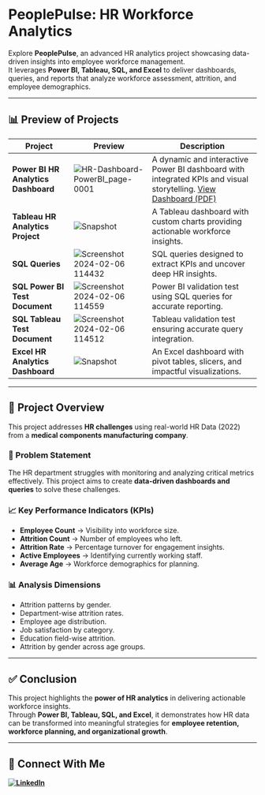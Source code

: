 # PeoplePulse: HR Workforce Analytics  

Explore **PeoplePulse**, an advanced HR analytics project showcasing data-driven insights into employee workforce management.  
It leverages **Power BI, Tableau, SQL, and Excel** to deliver dashboards, queries, and reports that analyze workforce assessment, attrition, and employee demographics.  

---

## 📊 Preview of Projects  

| Project | Preview | Description |
| --- | --- | --- |
| **Power BI HR Analytics Dashboard** | ![HR-Dashboard-PowerBI_page-0001](https://github.com/virajbhutada/HR-Analytics-Portfolio-Project/assets/143819712/9f2cf40e-ab76-4fa3-91ce-d2aa867030f7) | A dynamic and interactive Power BI dashboard with integrated KPIs and visual storytelling. [View Dashboard (PDF)](https://github.com/virajbhutada/HR-Analytics-Portfolio-Project/files/14175354/HR-Dashboard-PowerBI.pdf) |
| **Tableau HR Analytics Project** | ![Snapshot](https://github.com/virajbhutada/HR-Analytics-Portfolio-Project/assets/143819712/2e13df15-2968-4798-be6b-254001b1cda1) | A Tableau dashboard with custom charts providing actionable workforce insights. |
| **SQL Queries** | ![Screenshot 2024-02-06 114432](https://github.com/virajbhutada/HR-Analytics-Portfolio-Project/assets/143819712/10333448-a860-434b-97cf-8fc16d9d4678) | SQL queries designed to extract KPIs and uncover deep HR insights. |
| **SQL Power BI Test Document** | ![Screenshot 2024-02-06 114559](https://github.com/virajbhutada/HR-Analytics-Portfolio-Project/assets/143819712/50348845-5099-4706-9ee7-c076cd0a66d7) | Power BI validation test using SQL queries for accurate reporting. |
| **SQL Tableau Test Document** | ![Screenshot 2024-02-06 114512](https://github.com/virajbhutada/HR-Analytics-Portfolio-Project/assets/143819712/ed8ab178-a067-43d9-8643-5e744df3a11c) | Tableau validation test ensuring accurate query integration. |
| **Excel HR Analytics Dashboard** | ![Snapshot](https://github.com/virajbhutada/HR-Analytics-Portfolio-Project/assets/143819712/ab9e748b-80dc-4dd2-b335-fe6f70ceb9c5) | An Excel dashboard with pivot tables, slicers, and impactful visualizations. |

---

## 📝 Project Overview  

This project addresses **HR challenges** using real-world HR Data (2022) from a **medical components manufacturing company**.  

### 🔎 Problem Statement  
The HR department struggles with monitoring and analyzing critical metrics effectively. This project aims to create **data-driven dashboards and queries** to solve these challenges.  

### 📈 Key Performance Indicators (KPIs)  
- **Employee Count** → Visibility into workforce size.  
- **Attrition Count** → Number of employees who left.  
- **Attrition Rate** → Percentage turnover for engagement insights.  
- **Active Employees** → Identifying currently working staff.  
- **Average Age** → Workforce demographics for planning.  

### 📊 Analysis Dimensions  
- Attrition patterns by gender.  
- Department-wise attrition rates.  
- Employee age distribution.  
- Job satisfaction by category.  
- Education field-wise attrition.  
- Attrition by gender across age groups.  

---

## ✅ Conclusion  

This project highlights the **power of HR analytics** in delivering actionable workforce insights.  
Through **Power BI, Tableau, SQL, and Excel**, it demonstrates how HR data can be transformed into meaningful strategies for **employee retention, workforce planning, and organizational growth**.  

---

## 🔗 Connect With Me  

**[![LinkedIn](https://img.shields.io/badge/LinkedIn-Viraj%20Bhutada-blue?logo=linkedin)](https://www.linkedin.com/in/virajnbhutada24/)**  
